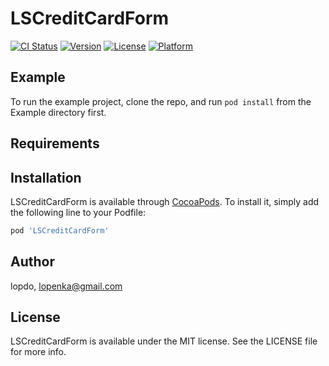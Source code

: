 # LSCreditCardForm

[![CI Status](http://img.shields.io/travis/lopdo/LSCreditCardForm.svg?style=flat)](https://travis-ci.org/lopdo/LSCreditCardForm)
[![Version](https://img.shields.io/cocoapods/v/LSCreditCardForm.svg?style=flat)](http://cocoapods.org/pods/LSCreditCardForm)
[![License](https://img.shields.io/cocoapods/l/LSCreditCardForm.svg?style=flat)](http://cocoapods.org/pods/LSCreditCardForm)
[![Platform](https://img.shields.io/cocoapods/p/LSCreditCardForm.svg?style=flat)](http://cocoapods.org/pods/LSCreditCardForm)

## Example

To run the example project, clone the repo, and run `pod install` from the Example directory first.

## Requirements

## Installation

LSCreditCardForm is available through [CocoaPods](http://cocoapods.org). To install
it, simply add the following line to your Podfile:

```ruby
pod 'LSCreditCardForm'
```

## Author

lopdo, lopenka@gmail.com

## License

LSCreditCardForm is available under the MIT license. See the LICENSE file for more info.
